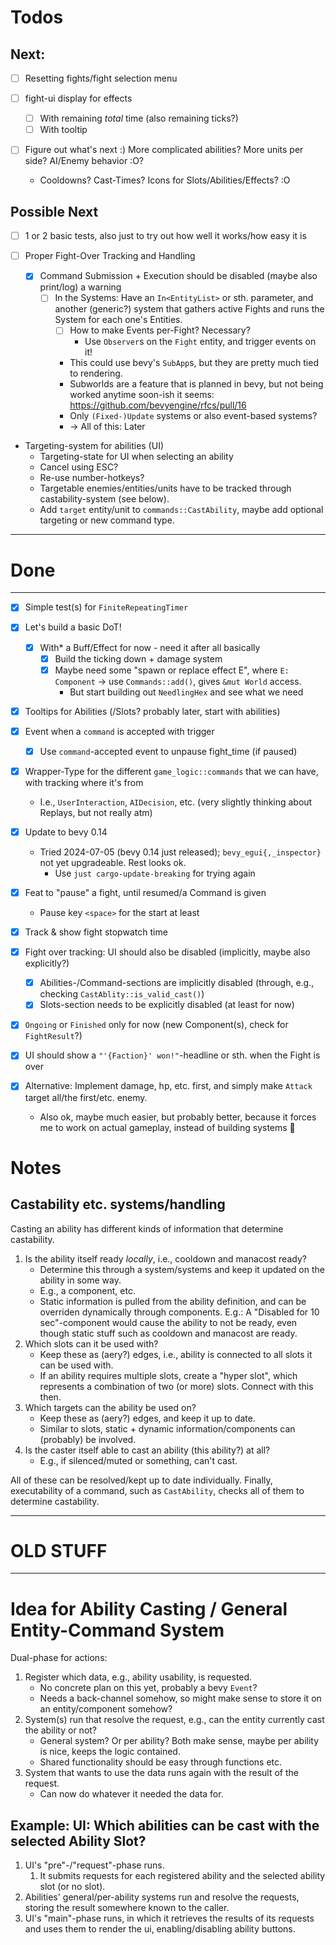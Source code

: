 # Todos

## Next:
- [ ] Resetting fights/fight selection menu

- [ ] fight-ui display for effects
  - [ ] With remaining _total_ time (also remaining ticks?)
  - [ ] With tooltip

- [ ] Figure out what's next :) More complicated abilities? More units per side? AI/Enemy behavior :O?
  - Cooldowns? Cast-Times? Icons for Slots/Abilities/Effects? :O

## Possible Next
- [ ] 1 or 2 basic tests, also just to try out how well it works/how easy it is

- [ ] Proper Fight-Over Tracking and Handling
  - [x] Command Submission + Execution should be disabled (maybe also print/log) a warning
    - [ ] In the Systems: Have an `In<EntityList>` or sth. parameter, and another (generic?) system that gathers
          active Fights and runs the System for each one's Entities.
      - [ ] How to make Events per-Fight? Necessary?
        - Use `Observer`s on the `Fight` entity, and trigger events on it!
      - This could use bevy's `SubApp`s, but they are pretty much tied to rendering.
      - Subworlds are a feature that is planned in bevy, but not being worked anytime soon-ish it seems: https://github.com/bevyengine/rfcs/pull/16
      - Only `(Fixed-)Update` systems or also event-based systems?
      - -> All of this: Later

- Targeting-system for abilities (UI)
    - Targeting-state for UI when selecting an ability
    - Cancel using ESC?
    - Re-use number-hotkeys?
    - Targetable enemies/entities/units have to be tracked through castability-system (see below).
    - Add `target` entity/unit to `commands::CastAbility`, maybe add optional targeting or new command type.

---
# Done
---
- [x] Simple test(s) for `FiniteRepeatingTimer`

- [x] Let's build a basic DoT!
  - [x] With* a Buff/Effect for now - need it after all basically
    - [x] Build the ticking down + damage system
    - [x] Maybe need some "spawn or replace effect E", where `E: Component` -> use `Commands::add()`, gives `&mut World` access.
      - But start building out `NeedlingHex` and see what we need

- [x] Tooltips for Abilities (/Slots? probably later, start with abilities)

- [x] Event when a `command` is accepted with trigger
  - [x] Use `command`-accepted event to unpause fight_time (if paused)

- [x] Wrapper-Type for the different `game_logic::commands` that we can have, with tracking where it's from
  - I.e., `UserInteraction`, `AIDecision`, etc. (very slightly thinking about Replays, but not really atm)

- [x] Update to bevy 0.14
  - Tried 2024-07-05 (bevy 0.14 just released); `bevy_egui{,_inspector}` not yet upgradeable. Rest looks ok.
    - Use `just cargo-update-breaking` for trying again

- [x] Feat to "pause" a fight, until resumed/a Command is given
  - Pause key `<space>` for the start at least

- [x] Track & show fight stopwatch time

- [x] Fight over tracking: UI should also be disabled (implicitly, maybe also explicitly?)
  - [x] Abilities-/Command-sections are implicitly disabled (through, e.g., checking `CastAblity::is_valid_cast()`)
  - [x] Slots-section needs to be explicitly disabled (at least for now)

- [x] `Ongoing` or `Finished` only for now (new Component(s), check for `FightResult`?)

- [x] UI should show a `"'{Faction}' won!"`-headline or sth. when the Fight is over

- [x] Alternative: Implement damage, hp, etc. first, and simply make `Attack` target all/the first/etc. enemy.
    - Also ok, maybe much easier, but probably better, because it forces me to work on actual gameplay, instead of building systems :see_no_evil:

# Notes

## Castability etc. systems/handling

Casting an ability has different kinds of information that determine castability.

1. Is the ability itself ready *locally*, i.e., cooldown and manacost ready?
    - Determine this through a system/systems and keep it updated on the ability in some way.
    - E.g., a component, etc.
    - Static information is pulled from the ability definition, and can be overriden dynamically through components.
      E.g.: A "Disabled for 10 sec"-component would cause the ability to not be ready, even though static stuff such as cooldown and manacost are ready.
2. Which slots can it be used with?
    - Keep these as (aery?) edges, i.e., ability is connected to all slots it can be used with.
    - If an ability requires multiple slots, create a "hyper slot", which represents a combination of two (or more) slots. Connect with this then.
3. Which targets can the ability be used on?
    - Keep these as (aery?) edges, and keep it up to date.
    - Similar to slots, static + dynamic information/components can (probably) be involved.
4. Is the caster itself able to cast an ability (this ability?) at all?
    - E.g., if silenced/muted or something, can't cast.

All of these can be resolved/kept up to date individually.
Finally, executability of a command, such as `CastAbility`, checks all of them to determine castability.

---
# OLD STUFF
---

# Idea for Ability Casting / General Entity-Command System

Dual-phase for actions:

1. Register which data, e.g., ability usability, is requested.
    - No concrete plan on this yet, probably a bevy `Event`?
    - Needs a back-channel somehow, so might make sense to store it on an entity/component somehow?
2. System(s) run that resolve the request, e.g., can the entity currently cast the ability or not?
    - General system? Or per ability? Both make sense, maybe per ability is nice, keeps the logic contained.
    - Shared functionality should be easy through functions etc.
3. System that wants to use the data runs again with the result of the request.
    - Can now do whatever it needed the data for.

## Example: UI: Which abilities can be cast with the selected Ability Slot?

1. UI's "pre"-/"request"-phase runs.
    1. It submits requests for each registered ability and the selected ability slot (or no slot).
2. Abilities' general/per-ability systems run and resolve the requests, storing the result somewhere known to the caller.
3. UI's "main"-phase runs, in which it retrieves the results of its requests and uses them to render the ui, enabling/disabling ability buttons.
